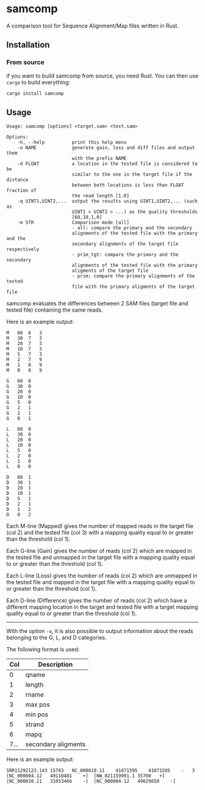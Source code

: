# samcomp

A comparison tool for Sequence Alignment/Map files written in Rust.

## Installation

### From source
if you want to build samcomp from source, you need Rust. You can then use `cargo` to build everything:

```bash
cargo install samcomp
```

## Usage

```
Usage: samcomp [options] <target.sam> <test.sam>

Options:
    -h, --help          print this help menu
    -o NAME             generate gain, loss and diff files and output them
                        with the prefix NAME
    -d FLOAT            a location in the tested file is considered to be
                        similar to the one in the target file if the distance
                        between both locations is less than FLOAT fraction of
                        the read length [1.0]
    -q UINT1,UINT2,...  output the results using UINT1,UINT2,... (such as
                        UINT1 > UINT2 > ...) as the quality thresholds
                        [60,10,1,0]
    -m STR              Comparison mode [all]
                        - all: compare the primary and the secondary
                        alignments of the tested file with the primary and the
                        secondary alignments of the target file respectively
                        - prim_tgt: compare the primary and the secondary
                        alignments of the tested file with the primary
                        aligments of the target file
                        - prim: compare the primary alignments of the tested
                        file with the primary aligments of the target file
```

samcomp evaluates the differences between 2 SAM files (target file and tested file) containing the same reads.

Here is an example output:

```
M	60	6	3
M	30	7	3
M	20	7	3
M	10	7	3
M	5	7	3
M	2	7	9
M	1	8	9
M	0	8	9

G	60	0
G	30	0
G	20	0
G	10	0
G	5	0
G	2	1
G	1	1
G	0	1

L	60	0
L	30	0
L	20	0
L	10	0
L	5	0
L	2	0
L	1	0
L	0	0

D	60	1
D	30	1
D	20	1
D	10	1
D	5	1
D	2	1
D	1	2
D	0	2
```

Each M-line (Mapped) gives the number of mapped reads in the target file (col 2) and the tested file (col 3) with a mapping quality equal to or greater than the threshold (col 1).

Each G-line (Gain) gives the number of reads (col 2) which are mapped in the tested file and unmapped in the target file with a mapping quality equal to or greater than the threshold (col 1).

Each L-line (Loss) gives the number of reads (col 2) which are unmapped in the tested file and mapped in the target file with a mapping quality equal to or greater than the threshold (col 1).

Each D-line (Difference) gives the number of reads (col 2) which have a different mapping location in the target and tested file with a target mapping quality equal to or greater than the threshold (col 1).

***

With the option `-o`, it is also possible to output information about the reads belonging to the G, L, and D categories.

The following format is used:

| Col  | Description         |
|------|---------------------|
| 0    | qname               |
| 1    | length              |
| 2    | rname               |
| 3    | max pos             |
| 4    | min pos             |
| 5    | strand              |
| 6    | mapq                |
| 7... | secondary aligments |

Here is an example output:

```
SRR11292123.143	15783	NC_000010.11	41871595	41871595	-	3	[NC_000004.12	49110481	+]	[NW_021159991.1	35760	+]	[NC_000020.11	31053466	-]	[NC_000004.12	49629650	-]
```
